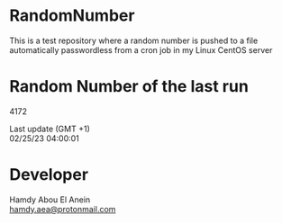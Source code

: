 # RandomNumber    
This is a test repository where a random number is pushed to a file automatically passwordless from a cron job in my Linux CentOS server    
# Random Number of the last run   
4172
      
Last update (GMT +1)    
02/25/23 04:00:01
# Developer    
Hamdy Abou El Anein   
hamdy.aea@protonmail.com
